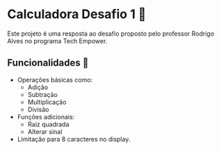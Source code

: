 # Calculadora Desafio 1 🧮

Este projeto é uma resposta ao desafio proposto pelo professor Rodrigo Alves no programa Tech Empower.

## Funcionalidades 🚀

- Operações básicas como:
  - Adição
  - Subtração
  - Multiplicação
  - Divisão
- Funções adicionais:
  - Raiz quadrada
  - Alterar sinal
- Limitação para 8 caracteres no display.

